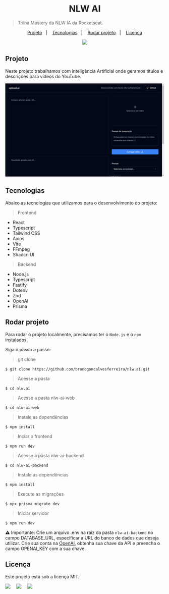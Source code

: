 <h1 align="center">NLW AI</h1>

> Trilha Mastery da NLW IA da Rocketseat.

<p align="center">
  <a href="">Projeto</a>&nbsp;&nbsp;&nbsp;|&nbsp;&nbsp;&nbsp;
  <a href="">Tecnologias</a>&nbsp;&nbsp;&nbsp;|&nbsp;&nbsp;&nbsp;
  <a href="">Rodar projeto</a>&nbsp;&nbsp;&nbsp;|&nbsp;&nbsp;&nbsp;
  <a href="">Licença</a>
</p>

<p align="center">
  <img src="https://img.shields.io/static/v1?label=license&message=MIT&color=49AA26&labelColor=000000" />
</p>

<h2 id="project"> Projeto</h2>

Neste projeto trabalhamos com inteligência Artificial onde geramos títulos e descrições para vídeos do YouTube.

<img src=".previews/preview.png" />

<h2> Tecnologias</h2>

Abaixo as tecnologias que utilizamos para o desenvolvimento do projeto:

> Frontend
 - React
 - Typescript
 - Tailwind CSS
 - Axios
 - Vite
 - FFmpeg
 - Shadcn UI

> Backend
 - Node.js
 - Typescript
 - Fastify
 - Dotenv
 - Zod
 - OpenAI
 - Prisma

<h2 id="usage"> Rodar projeto</h2>

Para rodar o projeto localmente, precisamos ter o `Node.js` e o `npm` instalados.

Siga o passo a passo:
> git clone
```
$ git clone https://github.com/brunogoncalvesferreira/nlw.ai.git
```

> Acesse a pasta
```
$ cd nlw.ai
```

> Acesse a pasta nlw-ai-web
```
$ cd nlw-ai-web
```

> Instale as dependências
```
$ npm install
```

> Inciar o frontend 
```
$ npm run dev
```

> Acesse a pasta nlw-ai-backend
```
$ cd nlw-ai-backend
```

> Instale as dependências
```
$ npm install
```

> Execute as migrações
```
$ npx prisma migrate dev
```

> Iniciar servidor
```
$ npm run dev
```

⚠️ Importante: Crie um arquivo .env na raiz da pasta `nlw-ai-backend` no campo DATABASE_URL, especificar a URL do banco de dados que deseja utilizar. Crie sua conta na [OpenAI](https://openai.com/), obtenha sua chave da API e preencha o campo OPENAI_KEY com a sua chave.

<h2 align="license"> Licença</h2>

Este projeto está sob a licença MIT.

<div style="display: flex;">
  <a href="https://www.linkedin.com/in/bruno-goncalves-ferreira/" target="_blank"><img src="https://img.shields.io/badge/-LinkedIn-%230077B5?style=for-the-badge&logo=linkedin&logoColor=white" style="margin-right: 2vw" target="_blank"></a>
  <a href="mailto:brunogoncalveferreira@outlook.com"><img src="https://img.shields.io/badge/-Outlook-%23333?style=for-the-badge&logo=outlook&logoColor=blue" style="margin-right: 2vw" target="_blank"></a> 
  <a href="https://www.instagram.com/brunogonferreira/" target="_blank"><img src="https://img.shields.io/badge/-Instagram-%23E4405F?style=for-the-badge&logo=instagram&logoColor=white" target="_blank"></a>
</div>
